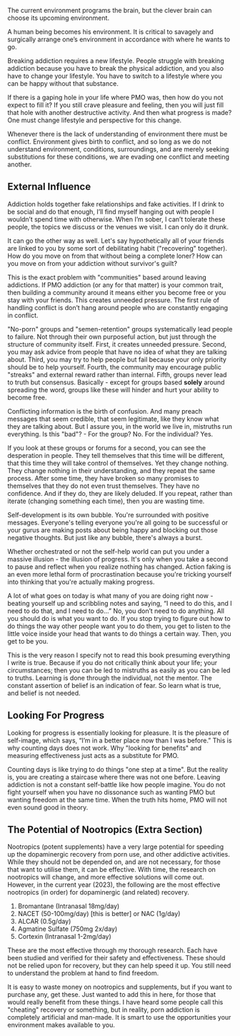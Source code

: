 The current environment programs the brain, but the clever brain can choose its upcoming environment.

A human being becomes his environment. It is critical to savagely and surgically arrange one’s environment in accordance with where he wants to go.

Breaking addiction requires a new lifestyle. People struggle with breaking addiction because you have to break the physical addiction, and you also have to change your lifestyle. You have to switch to a lifestyle where you can be happy without that substance.

If there is a gaping hole in your life where PMO was, then how do you not expect to fill it? If you still crave pleasure and feeling, then you will just fill that hole with another destructive activity. And then what progress is made? One must change lifestyle and perspective for this change.

Whenever there is the lack of understanding of environment there must be conflict. Environment gives birth to conflict, and so long as we do not understand environment, conditions, surroundings, and are merely seeking substitutions for these conditions, we are evading one conflict and meeting another.

## External Influence

Addiction holds together fake relationships and fake activities. If I drink to be social and do that enough, I’ll find myself hanging out with people I wouldn’t spend time with otherwise. When I’m sober, I can’t tolerate these people, the topics we discuss or the venues we visit. I can only do it drunk.

It can go the other way as well. Let's say hypothetically all of your friends are linked to you by some sort of debilitating habit ("recovering" together). How do you move on from that without being a complete loner? How can you move on from your addiction without survivor's guilt?

This is the exact problem with "communities" based around leaving addictions. If PMO addiction (or any for that matter) is your common trait, then building a community around it means either you become free or you stay with your friends. This creates unneeded pressure. The first rule of handling conflict is don’t hang around people who are constantly engaging in conflict.

"No-porn" groups and "semen-retention" groups systematically lead people to failure. Not through their own purposeful action, but just through the structure of community itself. First, it creates unneeded pressure. Second, you may ask advice from people that have no idea of what they are talking about. Third, you may try to help people but fail because your only priority should be to help yourself. Fourth, the community may encourage public "streaks" and external reward rather than internal. Fifth, groups never lead to truth but consensus. Basically - except for groups based **solely** around spreading the word, groups like these will hinder and hurt your ability to become free.

Conflicting information is the birth of confusion. And many preach messages that seem credible, that seem legitimate, like they know what they are talking about. But I assure you, in the world we live in, mistruths run everything. Is this "bad"? - For the group? No. For the individual? Yes.

If you look at these groups or forums for a second, you can see the desperation in people. They tell themselves that this time will be different, that this time they will take control of themselves. Yet they change nothing. They change nothing in their understanding, and they repeat the same process. After some time, they have broken so many promises to themselves that they do not even trust themselves. They have no confidence. And if they do, they are likely deluded. If you repeat, rather than iterate (changing something each time), then you are wasting time.

Self-development is its own bubble. You're surrounded with positive messages. Everyone's telling everyone you're all going to be successful or your gurus are making posts about being happy and blocking out those negative thoughts. But just like any bubble, there's always a burst.

Whether orchestrated or not the self-help world can put you under a massive illusion - the illusion of progress. It's only when you take a second to pause and reflect when you realize nothing has changed. Action faking is an even more lethal form of procrastination because you're tricking yourself into thinking that you're actually making progress.

A lot of what goes on today is what many of you are doing right now - beating yourself up and scribbling notes and saying, “I need to do this, and I need to do that, and I need to do…” No, you don’t need to do anything. All you should do is what you want to do. If you stop trying to figure out how to do things the way other people want you to do them, you get to listen to the little voice inside your head that wants to do things a certain way. Then, you get to be you.

This is the very reason I specify not to read this book presuming everything I write is true. Because if you do not critically think about your life; your circumstances; then you can be led to mistruths as easily as you can be led to truths. Learning is done through the individual, not the mentor. The constant assertion of belief is an indication of fear. So learn what is true, and belief is not needed.

## Looking For Progress

Looking for progress is essentially looking for pleasure. It is the pleasure of self-image, which says, “I’m in a better place now than I was before.” This is why counting days does not work. Why "looking for benefits" and measuring effectiveness just acts as a substitute for PMO.

Counting days is like trying to do things "one step at a time". But the reality is, you are creating a staircase where there was not one before. Leaving addiction is not a constant self-battle like how people imagine. You do not fight yourself when you have no dissonance such as wanting PMO but wanting freedom at the same time. When the truth hits home, PMO will not even sound good in theory.

## The Potential of Nootropics (Extra Section)

Nootropics (potent supplements) have a very large potential for speeding up the dopaminergic recovery from porn use, and other addictive activities. While they should not be depended on, and are not necessary, for those that want to utilise them, it can be effective. With time, the research on nootropics will change, and more effective solutions will come out. However, in the current year (2023), the following are the most effective nootropics (in order) for dopaminergic (and related) recovery.

1. Bromantane (Intranasal 18mg/day)
2. NACET (50-100mg/day) [this is better] or NAC (1g/day)
3. ALCAR (0.5g/day)
4. Agmatine Sulfate (750mg 2x/day)
5. Cortexin (Intranasal 1-2mg/day)

These are the most effective through my thorough research. Each have been studied and verified for their safety and effectiveness. These should not be relied upon for recovery, but they can help speed it up. You still need to understand the problem at hand to find freedom.

It is easy to waste money on nootropics and supplements, but if you want to purchase any, get these. Just wanted to add this in here, for those that would really benefit from these things. I have heard some people call this "cheating" recovery or something, but in reality, porn addiction is completely artificial and man-made. It is smart to use the opportunities your environment makes available to you.